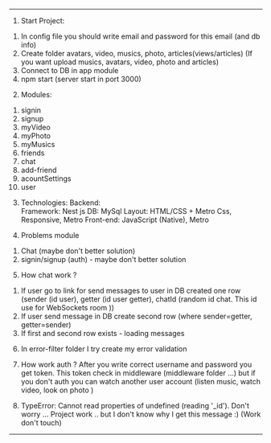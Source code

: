 ------------------------------------------------------------------------------------------------------
1. Start Project:
  1) In config file you should write email and password for this email (and db info)
  2) Create folder avatars, video, musics, photo, articles(views/articles) (If you want upload musics, avatars, video, photo and articles)
  3) Connect to DB in app module
  4) npm start (server start in port 3000)
2. Modules:
  1) signin
  2) signup
  3) myVideo
  4) myPhoto
  5) myMusics
  6) friends
  7) chat
  8) add-friend
  9) acountSettings
  10) user
3. Technologies:
  Backend:  
    Framework: Nest js
    DB: MySql
  Layout: HTML/CSS + Metro Css, Responsive, Metro
  Front-end: JavaScript (Native), Metro
 

4. Problems module
  1) Chat  (maybe don't better solution) 
  2) signin/signup (auth) - maybe don't better solution 

5. How chat work ?
  1) If user go to link for send messages to user in DB created one row (sender (id user), getter (id user getter), chatId (random id chat. This id use for WebSockets room )) 
  2) If user send message in DB create second row (where sender=getter, getter=sender)
  3) If first and second row exists - loading messages

6. In error-filter folder I try create my error validation

7. How work auth ? 
  After you write correct username and password you get token.
  This token check in middleware (middleware folder ...)
  but if you don't auth you can watch another user account (listen music, watch video, look on photo )

8. TypeError: Cannot read properties of undefined (reading '_id'). Don't worry ... Project work .. but I don't know why I get this message :) (Work don't touch)
------------------------------------------------------------------------------------------------------
